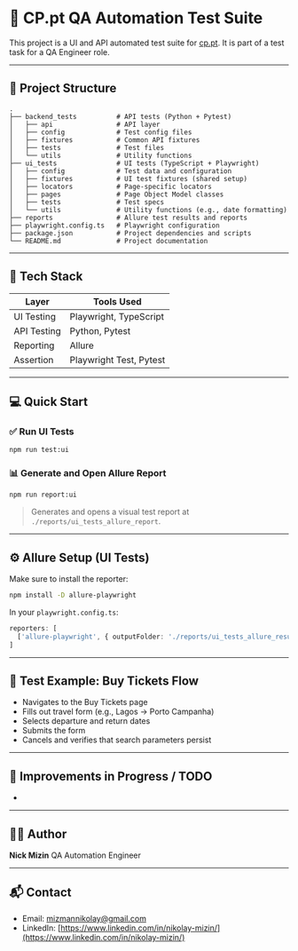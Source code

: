 # 🚄 CP.pt QA Automation Test Suite

This project is a UI and API automated test suite for [cp.pt](https://www.cp.pt/passageiros/en). It is part of a test task for a QA Engineer role.

---

## 📁 Project Structure

```
.
├── backend_tests          # API tests (Python + Pytest)
│   ├── api                # API layer
│   ├── config             # Test config files
│   ├── fixtures           # Common API fixtures
│   ├── tests              # Test files
│   └── utils              # Utility functions
├── ui_tests               # UI tests (TypeScript + Playwright)
│   ├── config             # Test data and configuration
│   ├── fixtures           # UI test fixtures (shared setup)
│   ├── locators           # Page-specific locators
│   ├── pages              # Page Object Model classes
│   ├── tests              # Test specs
│   └── utils              # Utility functions (e.g., date formatting)
├── reports                # Allure test results and reports
├── playwright.config.ts   # Playwright configuration
├── package.json           # Project dependencies and scripts
└── README.md              # Project documentation
```

---

## 🧲 Tech Stack

| Layer       | Tools Used              |
| ----------- | ----------------------- |
| UI Testing  | Playwright, TypeScript  |
| API Testing | Python, Pytest          |
| Reporting   | Allure                  |
| Assertion   | Playwright Test, Pytest |

---

## 💻 Quick Start

### ✅ Run UI Tests

```bash
npm run test:ui
```

### 📊 Generate and Open Allure Report

```bash
npm run report:ui
```

> Generates and opens a visual test report at `./reports/ui_tests_allure_report`.

---

## ⚙️ Allure Setup (UI Tests)

Make sure to install the reporter:

```bash
npm install -D allure-playwright
```

In your `playwright.config.ts`:

```ts
reporters: [
  ['allure-playwright', { outputFolder: './reports/ui_tests_allure_results' }]
]
```

---

## 📌 Test Example: Buy Tickets Flow

* Navigates to the Buy Tickets page
* Fills out travel form (e.g., Lagos → Porto Campanha)
* Selects departure and return dates
* Submits the form
* Cancels and verifies that search parameters persist

---

## 🧠 Improvements in Progress / TODO

*

---

## 🧑‍💻 Author

**Nick Mizin**
QA Automation Engineer

---

## 📬 Contact

* Email: [mizmannikolay@gmail.com](mailto:mizmannikolay@gmail.com)
* LinkedIn: [https://www.linkedin.com/in/nikolay-mizin/](https://www.linkedin.com/in/nikolay-mizin/)
